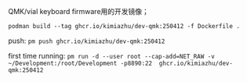 QMK/vial keyboard firmware用的开发镜像；

`podman build --tag ghcr.io/kimiazhu/dev-qmk:250412 -f Dockerfile .`

push:
`pm push ghcr.io/kimiazhu/dev-qmk:250412`

first time running:
`pm run -d --user root --cap-add=NET_RAW -v ~/Development:/root/Development -p8890:22  ghcr.io/kimiazhu/dev-qmk:250412`
